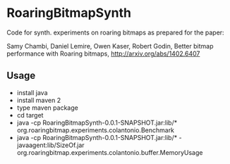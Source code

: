 RoaringBitmapSynth
==================

Code for synth.  experiments on roaring bitmaps as prepared 
for the paper:

Samy Chambi, Daniel Lemire, Owen Kaser, Robert Godin,
Better bitmap performance with Roaring bitmaps,
http://arxiv.org/abs/1402.6407

Usage 
-------

* install java
* install maven 2
* type maven package
* cd target
* java -cp RoaringBitmapSynth-0.0.1-SNAPSHOT.jar:lib/* org.roaringbitmap.experiments.colantonio.Benchmark
* java -cp RoaringBitmapSynth-0.0.1-SNAPSHOT.jar:lib/* -javaagent:lib/SizeOf.jar org.roaringbitmap.experiments.colantonio.buffer.MemoryUsage

